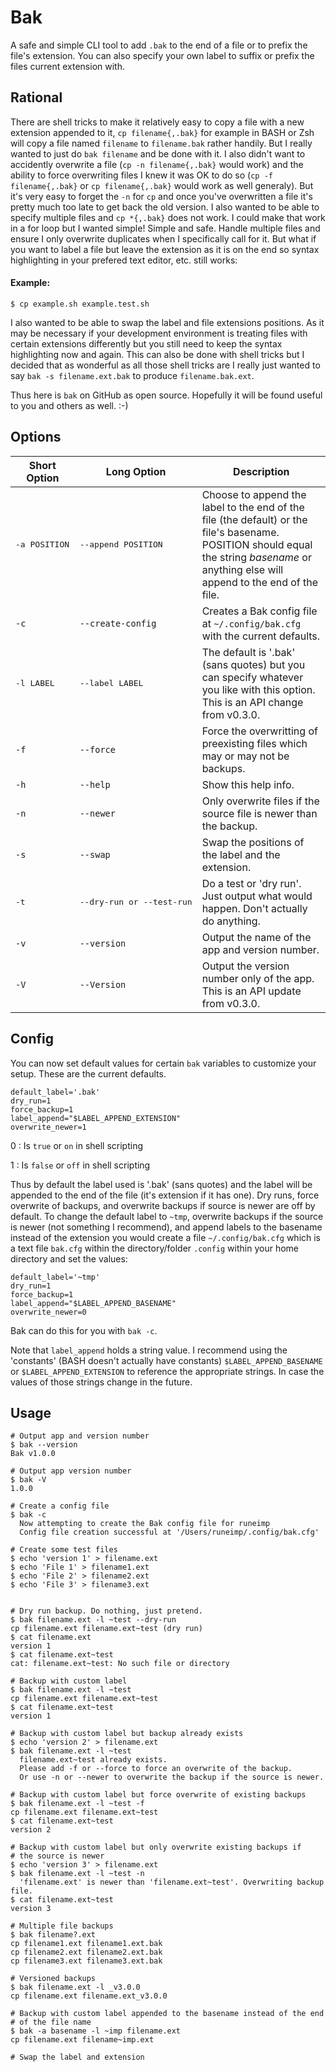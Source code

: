Bak
===

A safe and simple CLI tool to add `.bak` to the end of a file or to prefix the file's extension. You can also specify your own label to suffix or prefix the files current extension with.


Rational
--------

There are shell tricks to make it relatively easy to copy a file with a new extension appended to it, `cp filename{,.bak}` for example in BASH or Zsh will copy a file named `filename` to `filename.bak` rather handily. But I really wanted to just do `bak filename` and be done with it. I also didn't want to accidently overwrite a file (`cp -n filename{,.bak}` would work) and the ability to force overwriting files I knew it was OK to do so (`cp -f filename{,.bak}` or `cp filename{,.bak}` would work as well generaly). But it's very easy to forget the `-n` for `cp` and once you've overwritten a file it's pretty much too late to get back the old version. I also wanted to be able to specify multiple files and `cp *{,.bak}` does not work. I could make that work in a for loop but I wanted simple! Simple and safe. Handle multiple files and ensure I only overwrite duplicates when I specifically call for it. But what if you want to label a file but leave the extension as it is on the end so syntax highlighting in your prefered text editor, etc. still works:

#### Example:

```
$ cp example.sh example.test.sh
```

I also wanted to be able to swap the label and file extensions positions. As it may be necessary if your development environment is treating files with certain extensions differently but you still need to keep the syntax highlighting now and again. This can also be done with shell tricks but I decided that as wonderful as all those shell tricks are I really just wanted to say `bak -s filename.ext.bak` to produce `filename.bak.ext`.

Thus here is `bak` on GitHub as open source. Hopefully it will be found useful to you and others as well. :-)


Options
-------

| Short Option           | Long Option                        | Description                                                                                                                                                                              |
| ------------           | -----------                        | -----------                                                                                                                                                                              |
| <pre>-a POSITION</pre> | <pre>--append POSITION</pre>       | Choose to append the label to the end of the file (the default) or the file's basename. POSITION should equal the string _basename_ or anything else will append to the end of the file. |
| `-c`                   | `--create-config`                  | Creates a Bak config file at `~/.config/bak.cfg` with the current defaults.                                                                                                              |
| <pre>-l LABEL</pre>    | <pre>--label LABEL</pre>           | The default is '.bak' (sans quotes) but you can specify whatever you like with this option. This is an API change from v0.3.0.                                                           |
| `-f`                   | `--force`                          | Force the overwritting of preexisting files which may or may not be backups.                                                                                                             |
| `-h`                   | `--help`                           | Show this help info.                                                                                                                                                                     |
| `-n`                   | `--newer`                          | Only overwrite files if the source file is newer than the backup.                                                                                                                        |
| `-s`                   | `--swap`                           | Swap the positions of the label and the extension.                                                                                                                                       |
| <pre>-t</pre>          | <pre>--dry-run or --test-run</pre> | Do a test or 'dry run'. Just output what would happen. Don't actually do anything.                                                                                                       |
| `-v`                   | `--version`                        | Output the name of the app and version number.                                                                                                                                           |
| `-V`                   | `--Version`                        | Output the version number only of the app. This is an API update from v0.3.0.                                                                                                            |


Config
------

You can now set default values for certain `bak` variables to customize your setup. These are the current defaults.

```
default_label='.bak'
dry_run=1
force_backup=1
label_append="$LABEL_APPEND_EXTENSION"
overwrite_newer=1
```

0
: Is `true` or `on` in shell scripting

1
: Is `false` or `off` in shell scripting

Thus by default the label used is '.bak' (sans quotes) and the label will be appended to the end of the file (it's extension if it has one). Dry runs, force overwrite of backups, and overwrite backups if source is newer are off by default. To change the default label to `~tmp`, overwrite backups if the source is newer (not something I recommend), and append labels to the basename instead of the extension you would create a file `~/.config/bak.cfg` which is a text file `bak.cfg` within the directory/folder `.config` within your home directory and set the values:

```
default_label='~tmp'
dry_run=1
force_backup=1
label_append="$LABEL_APPEND_BASENAME"
overwrite_newer=0
```

Bak can do this for you with `bak -c`.

Note that `label_append` holds a string value. I recommend using the 'constants' (BASH doesn't actually have constants) `$LABEL_APPEND_BASENAME` or `$LABEL_APPEND_EXTENSION` to reference the appropriate strings. In case the values of those strings change in the future.

Usage
-----

``` text
# Output app and version number
$ bak --version
Bak v1.0.0

# Output app version number
$ bak -V
1.0.0

# Create a config file
$ bak -c
  Now attempting to create the Bak config file for runeimp
  Config file creation successful at '/Users/runeimp/.config/bak.cfg'

# Create some test files
$ echo 'version 1' > filename.ext
$ echo 'File 1' > filename1.ext
$ echo 'File 2' > filename2.ext
$ echo 'File 3' > filename3.ext


# Dry run backup. Do nothing, just pretend.
$ bak filename.ext -l ~test --dry-run
cp filename.ext filename.ext~test (dry run)
$ cat filename.ext
version 1
$ cat filename.ext~test
cat: filename.ext~test: No such file or directory

# Backup with custom label
$ bak filename.ext -l ~test
cp filename.ext filename.ext~test
$ cat filename.ext~test
version 1

# Backup with custom label but backup already exists
$ echo 'version 2' > filename.ext
$ bak filename.ext -l ~test
  filename.ext~test already exists.
  Please add -f or --force to force an overwrite of the backup.
  Or use -n or --newer to overwrite the backup if the source is newer.

# Backup with custom label but force overwrite of existing backups
$ bak filename.ext -l ~test -f
cp filename.ext filename.ext~test
$ cat filename.ext~test
version 2

# Backup with custom label but only overwrite existing backups if
# the source is newer
$ echo 'version 3' > filename.ext
$ bak filename.ext -l ~test -n
  'filename.ext' is newer than 'filename.ext~test'. Overwriting backup file.
$ cat filename.ext~test
version 3

# Multiple file backups
$ bak filename?.ext
cp filename1.ext filename1.ext.bak
cp filename2.ext filename2.ext.bak
cp filename3.ext filename3.ext.bak

# Versioned backups
$ bak filename.ext -l _v3.0.0
cp filename.ext filename.ext_v3.0.0

# Backup with custom label appended to the basename instead of the end
# of the file name
$ bak -a basename -l ~imp filename.ext
cp filename.ext filename~imp.ext

# Swap the label and extension
```



